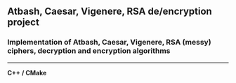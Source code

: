 Atbash, Caesar, Vigenere, RSA de/encryption project
---
### Implementation of Atbash, Caesar, Vigenere, RSA (messy) ciphers, decryption and encryption algorithms

---

**C++ / CMake**

